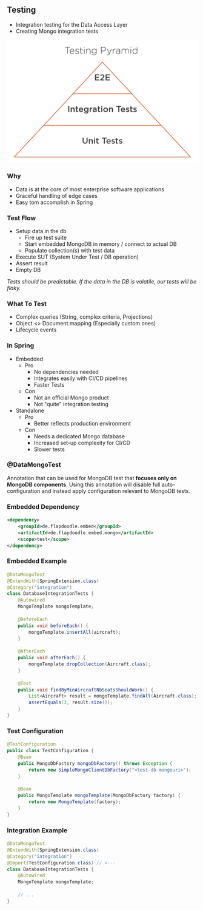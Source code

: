 ## Testing

- Integration testing for the Data Access Layer
- Creating Mongo integration tests

![Testing Pyramid](../data-jpa-mongo-testing/testing_pyramid.png)

### Why

- Data is at the core of most enterprise software applications
- Graceful handling of edge cases
- Easy tom accomplish in Spring

### Test Flow

- Setup data in the db
    - Fire up test suite
    - Start embedded MongoDB in memory / connect to actual DB
    - Populate collection(s) with test data
- Execute SUT (System Under Test / DB operation)
- Assert result
- Empty DB

*Tests should be predictable. If the data in the DB is volatile, our tests will be flaky.*

### What To Test

- Complex queries (String, complex criteria, Projections)
- Object <> Document mapping (Especially custom ones)
- Lifecycle events

### In Spring

- Embedded
    - Pro
        - No dependencies needed
        - Integrates easily with CI/CD pipelines
        - Faster Tests
    - Con
        - Not an official Mongo product
        - Not "quite" integration testing
- Standalone
    - Pro
        - Better reflects production environment
    - Con
        - Needs a dedicated Mongo database
        - Increased set-up complexity for CI/CD
        - Slower tests

### @DataMongoTest

Annotation that can be used for MongoDB test that **focuses only on MongoDB components**.
Using this annotation will disable full auto-configuration and instead apply configuration relevant to MongoDB tests.

### Embedded Dependency

```xml
<dependency>
    <groupId>de.flapdoodle.embed</groupId>
    <artifactId>de.flapdoodle.embed.mongo</artifactId>
    <scope>test</scope>
</dependency>
```

### Embedded Example

```java
@DataMongoTest
@ExtendWith(SpringExtension.class)
@Category("integration")
class DatabaseIntegrationTests {
    @Autowired
    MongoTemplate mongoTemplate;

    @BeforeEach
    public void beforeEach() {
        mongoTemplate.insertAll(aircraft);
    }

    @AfterEach
    public void afterEach() {
        mongoTemplate.dropCollection(Aircraft.class);
    }

    @Test
    public void findByMinAircraftNbSeatsShouldWork() {
        List<Aircraft> result = mongoTemplate.findAll(Aircraft.class);
        assertEquals(3, result.size());
    }
}
```

### Test Configuration

```java
@TestConfiguration
public class TestConfiguration {
    @Bean
    public MongoDbFactory mongoDbFactory() throws Exception {
        return new SimpleMongoClientDbFactory("<test-db-mongouri>");
    }

    @Bean
    public MongoTemplate mongoTemplate(MongoDbFactory factory) {
        return new MongoTemplate(factory);
    }
}
```

### Integration Example

```java
@DataMongoTest
@ExtendWith(SpringExtension.class)
@Category("integration")
@Import(TestConfiguration.class) // <---
class DatabaseIntegrationTests {
    @Autowired
    MongoTemplate mongoTemplate;

    // ...
}
```